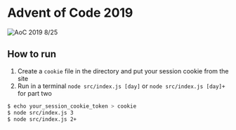 # Advent of Code 2019
![AoC 2019 8/25](https://img.shields.io/badge/AoC%202019-8%2F25-orange)

## How to run
1. Create a `cookie` file in the directory and put your session cookie from the site
2. Run in a terminal `node src/index.js [day]` or `node src/index.js [day]+` for part two

```sh
$ echo your_session_cookie_token > cookie
$ node src/index.js 3
$ node src/index.js 2+
```
